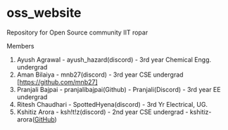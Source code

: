 # oss_website
Repository for Open Source community IIT ropar

Members
1. Ayush Agrawal - ayush_hazard(discord) - 3rd year Chemical Engg. undergrad
2. Aman Bilaiya - mnb27(discord) - 3rd year CSE undergrad [https://github.com/mnb27]
3. Pranjali Bajpai - pranjalibajpai(Github) - Pranjali(Discord) - 3rd year EE undergrad
4. Ritesh Chaudhari - SpottedHyena(discord) - 3rd Yr Electrical, UG.
5. Kshitiz Arora - ksh!t!z(discord) - 2nd year CSE undergrad - kshitiz-arora([GitHub](https://github.com/kshitiz-arora))

